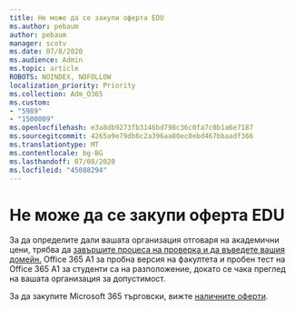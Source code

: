 ```yaml
---
title: Не може да се закупи оферта EDU
ms.author: pebaum
author: pebaum
manager: scotv
ms.date: 07/8/2020
ms.audience: Admin
ms.topic: article
ROBOTS: NOINDEX, NOFOLLOW
localization_priority: Priority
ms.collection: Adm_O365
ms.custom:
- "5989"
- "1500009"
ms.openlocfilehash: e3a8db9273fb3146bd798c36c0fa7c0b1a6e7187
ms.sourcegitcommit: 4265a9e79db6c2a396aa80ec0ebd467bbaadf366
ms.translationtype: MT
ms.contentlocale: bg-BG
ms.lasthandoff: 07/08/2020
ms.locfileid: "45088294"
---
```

# <a name="unable-to-purchase-edu-offer"></a>Не може да се закупи оферта EDU

За да определите дали вашата организация отговаря на академични цени, трябва да [завършите процеса на проверка и да въведете вашия домейн.](https://portal.office.com/Adminportal/Home#/Domains/SOWizard) Office 365 A1 за пробна версия на факултета и пробен тест на Office 365 A1 за студенти са на разположение, докато се чака преглед на вашата организация за допустимост.

За да закупите Microsoft 365 търговски, вижте [наличните оферти](https://go.microsoft.com/fwlink/p/?linkid=868433).